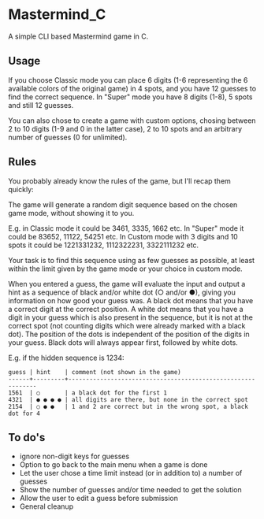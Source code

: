 # Mastermind_C
A simple CLI based Mastermind game in C.

## Usage
If you choose Classic mode you can place 6 digits (1-6 representing the 6 available colors of the original game) in 4 spots, and you have 12 guesses to find the correct sequence. In "Super" mode you have 8 digits (1-8), 5 spots and still 12 guesses.

You can also chose to create a game with custom options, chosing between 2 to 10 digits (1-9 and 0 in the latter case), 2 to 10 spots and an arbitrary number of guesses (0 for unlimited).

## Rules
You probably already know the rules of the game, but I'll recap them quickly:

The game will generate a random digit sequence based on the chosen game mode, without showing it to you. 

E.g. in Classic mode it could be 3461, 3335, 1662 etc.
In "Super" mode it could be 83652, 11122, 54251 etc.
In Custom mode with 3 digits and 10 spots it could be 1221331232, 1112322231, 3322111232 etc.

Your task is to find this sequence using as few guesses as possible, at least within the limit given by the game mode or your choice in custom mode.

When you entered a guess, the game will evaluate the input and output a hint as a sequence of black and/or white dot (○ and/or ●), giving you information on how good your guess was. A black dot means that you have a correct digit at the correct position. A white dot means that you have a digit in your guess which is also present in the sequence, but it is not at the correct spot (not counting digits which were already marked with a black dot). The position of the dots is independent of the position of the digits in your guess. Black dots will always appear first, followed by white dots.

E.g. if the hidden sequence is 1234:
 
```
guess | hint    | comment (not shown in the game)
------+---------+-------------------------------------------------------------
1561  | ○       | a black dot for the first 1
4321  | ● ● ● ● | all digits are there, but none in the correct spot
2154  | ○ ● ●   | 1 and 2 are correct but in the wrong spot, a black dot for 4
```

## To do's
- ignore non-digit keys for guesses
- Option to go back to the main menu when a game is done
- Let the user chose a time limit instead (or in addition to) a number of guesses
- Show the number of guesses and/or time needed to get the solution
- Allow the user to edit a guess before submission
- General cleanup
